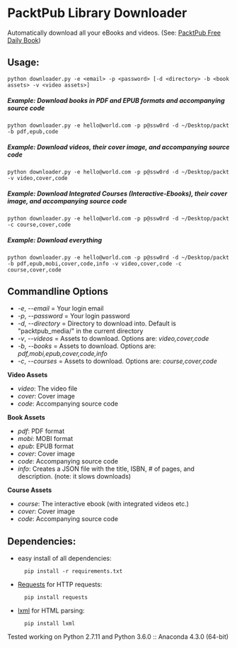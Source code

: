 # PacktPub Library Downloader

Automatically download all your eBooks and videos. (See: [PacktPub Free Daily Book](https://www.packtpub.com/packt/offers/free-learning))


## Usage:
	python downloader.py -e <email> -p <password> [-d <directory> -b <book assets> -v <video assets>]

##### Example: Download books in PDF and EPUB formats and accompanying source code
	python downloader.py -e hello@world.com -p p@ssw0rd -d ~/Desktop/packt -b pdf,epub,code

##### Example: Download videos, their cover image, and accompanying source code
	python downloader.py -e hello@world.com -p p@ssw0rd -d ~/Desktop/packt -v video,cover,code

##### Example: Download Integrated Courses (Interactive-Ebooks), their cover image, and accompanying source code
	python downloader.py -e hello@world.com -p p@ssw0rd -d ~/Desktop/packt -c course,cover,code

##### Example: Download everything
	python downloader.py -e hello@world.com -p p@ssw0rd -d ~/Desktop/packt -b pdf,epub,mobi,cover,code,info -v video,cover,code -c course,cover,code


## Commandline Options
- *-e*, *--email* = Your login email
- *-p*, *--password* = Your login password
- *-d*, *--directory* = Directory to download into. Default is "packtpub_media/" in the current directory
- *-v*, *--videos* = Assets to download. Options are: *video,cover,code*
- *-b*, *--books* = Assets to download. Options are: *pdf,mobi,epub,cover,code,info*
- *-c*, *--courses* = Assets to download. Options are: *course,cover,code*

**Video Assets**

- *video*: The video file
- *cover*: Cover image
- *code*: Accompanying source code

**Book Assets**

- *pdf*: PDF format
- *mobi*: MOBI format
- *epub*: EPUB format
- *cover*: Cover image
- *code*: Accompanying source code
- *info*: Creates a JSON file with the title, ISBN, # of pages, and description. (note: it slows downloads)

**Course Assets**

- *course*: The interactive ebook (with integrated videos etc.)
- *cover*: Cover image
- *code*: Accompanying source code


## Dependencies:

* easy install of all dependencies:

		pip install -r requirements.txt

* [Requests](http://docs.python-requests.org/en/latest/) for HTTP requests:

		pip install requests

* [lxml](http://lxml.de/) for HTML parsing:

		pip install lxml

Tested working on Python 2.7.11 and Python 3.6.0 :: Anaconda 4.3.0 (64-bit)